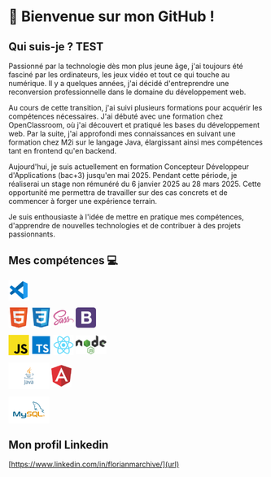 # 👋 Bienvenue sur mon GitHub !

## Qui suis-je ? TEST

Passionné par la technologie dès mon plus jeune âge, j'ai toujours été fasciné par les ordinateurs, les jeux vidéo et tout ce qui touche au numérique. Il y a quelques années, j'ai décidé d'entreprendre une reconversion professionnelle dans le domaine du développement web.

Au cours de cette transition, j'ai suivi plusieurs formations pour acquérir les compétences nécessaires. J'ai débuté avec une formation chez OpenClassroom, où j'ai découvert et pratiqué les bases du développement web. Par la suite, j'ai approfondi mes connaissances en suivant une formation chez M2i sur le langage Java, élargissant ainsi mes compétences tant en frontend qu'en backend.

Aujourd'hui, je suis actuellement en formation Concepteur Développeur d'Applications (bac+3) jusqu'en mai 2025. Pendant cette période, je réaliserai un stage non rémunéré du 6 janvier 2025 au 28 mars 2025. Cette opportunité me permettra de travailler sur des cas concrets et de commencer à forger une expérience terrain. 

Je suis enthousiaste à l'idée de mettre en pratique mes compétences, d'apprendre de nouvelles technologies et de contribuer à des projets passionnants.

## Mes compétences 💻

<img align="center" alt="vscode=" width="40px" src="./IMG/vscode.svg" />


<img align="center" alt="html" width="40px" src="./IMG/html.svg" /> <img align="center" alt="css" width="40px" src="./IMG/css3.svg" /> <img align="center" alt="sass" width="40px" src="./IMG/sass.svg" /> <img align="center" alt="bootstrap" width="40px" src="./IMG/bootstrap.svg" />


<img align="center" alt="javascript" width="40px" src="./IMG/javascript.svg" /> <img align="center" alt="typescript" width="40px" src="./IMG/typescript.svg" /> <img align="center" alt="react" width="40px" src="./IMG/react.svg" /> <img align="center" alt="nodeJs" width="60px" src="./IMG/nodejs.svg" />


<img align="center" alt="java" width="80px" src="./IMG/Java.svg" /> <img align="center" alt="angular" width="40px" src="./IMG/angular.svg" />


<img align="center" alt="mysql" width="80px" src="./IMG/mysql.svg" /> 

## Mon profil Linkedin 
[https://www.linkedin.com/in/florianmarchive/](url)
